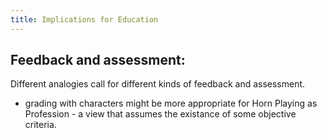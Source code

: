 ```yaml
---
title: Implications for Education
---
```


## Feedback and assessment:

Different analogies call for different kinds of feedback and assessment.

- grading with characters might be more appropriate for Horn Playing as Profession - a view that assumes the existance of some objective criteria.
